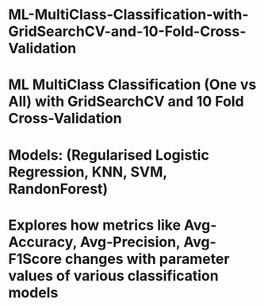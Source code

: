 # ML-MultiClass-Classification-with-GridSearchCV-and-10-Fold-Cross-Validation
# ML MultiClass Classification (One vs All) with GridSearchCV and 10 Fold Cross-Validation 
# Models: (Regularised Logistic Regression, KNN, SVM, RandonForest)
# Explores how metrics like Avg- Accuracy, Avg-Precision, Avg-F1Score changes with parameter values of various classification models
